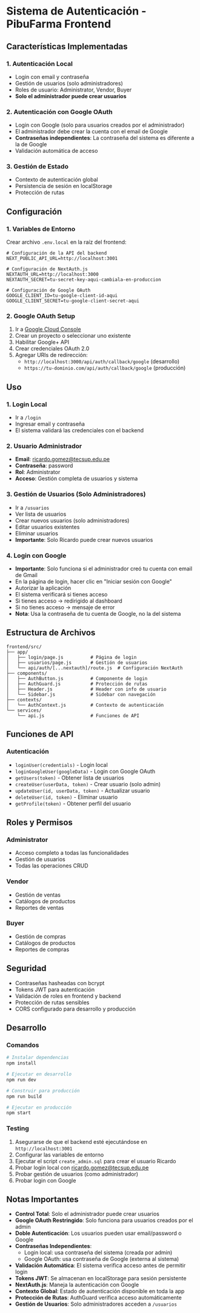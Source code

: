 # Sistema de Autenticación - PibuFarma Frontend

## Características Implementadas

### 1. Autenticación Local
- Login con email y contraseña
- Gestión de usuarios (solo administradores)
- Roles de usuario: Administrator, Vendor, Buyer
- **Solo el administrador puede crear usuarios**

### 2. Autenticación con Google OAuth
- Login con Google (solo para usuarios creados por el administrador)
- El administrador debe crear la cuenta con el email de Google
- **Contraseñas independientes**: La contraseña del sistema es diferente a la de Google
- Validación automática de acceso

### 3. Gestión de Estado
- Contexto de autenticación global
- Persistencia de sesión en localStorage
- Protección de rutas

## Configuración

### 1. Variables de Entorno
Crear archivo `.env.local` en la raíz del frontend:

```env
# Configuración de la API del backend
NEXT_PUBLIC_API_URL=http://localhost:3001

# Configuración de NextAuth.js
NEXTAUTH_URL=http://localhost:3000
NEXTAUTH_SECRET=tu-secret-key-aqui-cambiala-en-produccion

# Configuración de Google OAuth
GOOGLE_CLIENT_ID=tu-google-client-id-aqui
GOOGLE_CLIENT_SECRET=tu-google-client-secret-aqui
```

### 2. Google OAuth Setup
1. Ir a [Google Cloud Console](https://console.cloud.google.com/)
2. Crear un proyecto o seleccionar uno existente
3. Habilitar Google+ API
4. Crear credenciales OAuth 2.0
5. Agregar URIs de redirección:
   - `http://localhost:3000/api/auth/callback/google` (desarrollo)
   - `https://tu-dominio.com/api/auth/callback/google` (producción)

## Uso

### 1. Login Local
- Ir a `/login`
- Ingresar email y contraseña
- El sistema validará las credenciales con el backend

### 2. Usuario Administrador
- **Email**: ricardo.gomez@tecsup.edu.pe
- **Contraseña**: password
- **Rol**: Administrator
- **Acceso**: Gestión completa de usuarios y sistema

### 3. Gestión de Usuarios (Solo Administradores)
- Ir a `/usuarios`
- Ver lista de usuarios
- Crear nuevos usuarios (solo administradores)
- Editar usuarios existentes
- Eliminar usuarios
- **Importante**: Solo Ricardo puede crear nuevos usuarios

### 4. Login con Google
- **Importante**: Solo funciona si el administrador creó tu cuenta con email de Gmail
- En la página de login, hacer clic en "Iniciar sesión con Google"
- Autorizar la aplicación
- El sistema verificará si tienes acceso
- Si tienes acceso → redirigido al dashboard
- Si no tienes acceso → mensaje de error
- **Nota**: Usa la contraseña de tu cuenta de Google, no la del sistema

## Estructura de Archivos

```
frontend/src/
├── app/
│   ├── login/page.js          # Página de login
│   ├── usuarios/page.js       # Gestión de usuarios
│   └── api/auth/[...nextauth]/route.js  # Configuración NextAuth
├── components/
│   ├── AuthButton.js          # Componente de login
│   ├── AuthGuard.js           # Protección de rutas
│   ├── Header.js              # Header con info de usuario
│   └── Sidebar.js             # Sidebar con navegación
├── contexts/
│   └── AuthContext.js         # Contexto de autenticación
└── services/
    └── api.js                 # Funciones de API
```

## Funciones de API

### Autenticación
- `loginUser(credentials)` - Login local
- `loginGoogleUser(googleData)` - Login con Google OAuth
- `getUsers(token)` - Obtener lista de usuarios
- `createUser(userData, token)` - Crear usuario (solo admin)
- `updateUser(id, userData, token)` - Actualizar usuario
- `deleteUser(id, token)` - Eliminar usuario
- `getProfile(token)` - Obtener perfil del usuario

## Roles y Permisos

### Administrator
- Acceso completo a todas las funcionalidades
- Gestión de usuarios
- Todas las operaciones CRUD

### Vendor
- Gestión de ventas
- Catálogos de productos
- Reportes de ventas

### Buyer
- Gestión de compras
- Catálogos de productos
- Reportes de compras

## Seguridad

- Contraseñas hasheadas con bcrypt
- Tokens JWT para autenticación
- Validación de roles en frontend y backend
- Protección de rutas sensibles
- CORS configurado para desarrollo y producción

## Desarrollo

### Comandos
```bash
# Instalar dependencias
npm install

# Ejecutar en desarrollo
npm run dev

# Construir para producción
npm run build

# Ejecutar en producción
npm start
```

### Testing
1. Asegurarse de que el backend esté ejecutándose en `http://localhost:3001`
2. Configurar las variables de entorno
3. Ejecutar el script `create_admin.sql` para crear el usuario Ricardo
4. Probar login local con ricardo.gomez@tecsup.edu.pe
5. Probar gestión de usuarios (como administrador)
6. Probar login con Google

## Notas Importantes

- **Control Total**: Solo el administrador puede crear usuarios
- **Google OAuth Restringido**: Solo funciona para usuarios creados por el admin
- **Doble Autenticación**: Los usuarios pueden usar email/password o Google
- **Contraseñas Independientes**: 
  - Login local: usa contraseña del sistema (creada por admin)
  - Google OAuth: usa contraseña de Google (externa al sistema)
- **Validación Automática**: El sistema verifica acceso antes de permitir login
- **Tokens JWT**: Se almacenan en localStorage para sesión persistente
- **NextAuth.js**: Maneja la autenticación con Google
- **Contexto Global**: Estado de autenticación disponible en toda la app
- **Protección de Rutas**: AuthGuard verifica acceso automáticamente
- **Gestión de Usuarios**: Solo administradores acceden a `/usuarios` 
